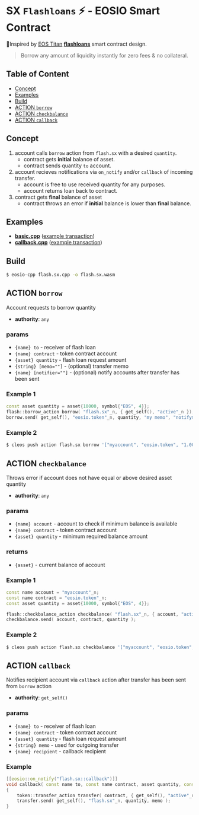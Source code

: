 # SX `Flashloans` ⚡️ - EOSIO Smart Contract

🙏Inspired by [EOS Titan](http://eostitan.com) **[flashloans](https://github.com/CryptoMechanics/flashloans)** smart contract design.

> Borrow any amount of liquidity instantly for zero fees & no collateral.

## Table of Content

- [Concept](#concept)
- [Examples](#examples)
- [Build](#build)
- [ACTION `borrow`](#action-borrow)
- [ACTION `checkbalance`](#action-checkbalance)
- [ACTION `callback`](#action-callback)

## Concept

1. account calls `borrow` action from `flash.sx` with a desired `quantity`.
    - contract gets **initial** balance of asset.
    - contract sends quantity `to` account.
2. account recieves notifications via `on_notify` and/or `callback` of incoming transfer.
    - account is free to use received quantity for any purposes.
    - account returns loan back to contract.
3. contract gets **final** balance of asset
    - contract throws an error if **initial** balance is lower than **final** balance.

## Examples

- [**basic.cpp**](/examples/basic.sx.cpp) ([example transaction](https://eosq.app/tx/6cf07056153122ea994770ff1205adf10b23597cdeee9f85d34e844e4ede8f4e))
- [**callback.cpp**](/examples/callback.sx.cpp) ([example transaction](https://eosq.app/tx/8c4e0186ed34af344d30b89b55f3e2a93fdef26fde9f9675e33e3ce0fbaf58cc))

## Build

```bash
$ eosio-cpp flash.sx.cpp -o flash.sx.wasm
```

## ACTION `borrow`

Account requests to borrow quantity

- **authority**: `any`

### params

- `{name} to` - receiver of flash loan
- `{name} contract` - token contract account
- `{asset} quantity` - flash loan request amount
- `{string} [memo=""]` - (optional) transfer memo
- `{name} [notifier=""]` - (optional) notify accounts after transfer has been sent

### Example 1

```c++
const asset quantity = asset{10000, symbol{"EOS", 4}};
flash::borrow_action borrow( "flash.sx"_n, { get_self(), "active"_n });
borrow.send( get_self(), "eosio.token"_n, quantity, "my memo", "notifyme" );
```

### Example 2

```bash
$ cleos push action flash.sx borrow '["myaccount", "eosio.token", "1.0000 EOS", "my memo", "notifyme"]' -p myaccount
```

## ACTION `checkbalance`

Throws error if account does not have equal or above desired asset quantity

- **authority**: `any`

### params

- `{name} account` - account to check if minimum balance is available
- `{name} contract` - token contract account
- `{asset} quantity` - minimum required balance amount

### returns

- `{asset}` - current balance of account

### Example 1

```c++
const name account = "myaccount"_n;
const name contract = "eosio.token"_n;
const asset quantity = asset{10000, symbol{"EOS", 4}};

flash::checkbalance_action checkbalance( "flash.sx"_n, { account, "active"_n });
checkbalance.send( account, contract, quantity );
```

### Example 2

```bash
$ cleos push action flash.sx checkbalance '["myaccount", "eosio.token", "1.0000 EOS"] -p myaccount
```

## ACTION `callback`

Notifies recipient account via `callback` action after transfer has been sent from `borrow` action

- **authority**: `get_self()`

### params

- `{name} to` - receiver of flash loan
- `{name} contract` - token contract account
- `{asset} quantity` - flash loan request amount
- `{string} memo` - used for outgoing transfer
- `{name} recipient` - callback recipient

### Example

```c++
[[eosio::on_notify("flash.sx::callback")]]
void callback( const name to, const name contract, asset quantity, const string memo, const name recipient )
{
    token::transfer_action transfer( contract, { get_self(), "active"_n });
    transfer.send( get_self(), "flash.sx"_n, quantity, memo );
}
```